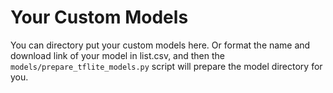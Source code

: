 # Your Custom Models
You can directory put your custom models here. Or format the name and download link of your model in list.csv, and then the `models/prepare_tflite_models.py` script will prepare the model directory for you.